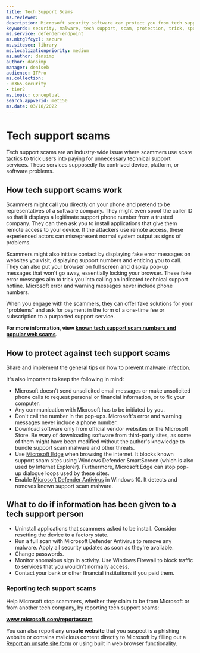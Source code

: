 ```yaml
---
title: Tech Support Scams
ms.reviewer: 
description: Microsoft security software can protect you from tech support scams that claims to scan for malware or viruses and then shows you fake detections and warnings.
keywords: security, malware, tech support, scam, protection, trick, spoof, fake, error messages, report, rogue security software, fake, antivirus, fake software, rogue, threats, fee, removal fee, upgrade, pay for removal, install full version, trial, lots of threats, scanner, scan, clean, computer, security, program, XP home security, fake microsoft, activate, activate scan, activate antivirus, warnings, pop-ups, security warnings, security pop-ups tech support scams, fake Microsoft error notification, fake virus alert, fake product expiration, fake Windows activation, scam web pages, scam phone numbers, telephone numbers, MMPC, WDSI, Microsoft Malware Protection Center, tech support scam numbers
ms.service: defender-endpoint
ms.mktglfcycl: secure
ms.sitesec: library
ms.localizationpriority: medium
ms.author: dansimp
author: dansimp
manager: deniseb
audience: ITPro
ms.collection: 
- m365-security
- tier2
ms.topic: conceptual
search.appverid: met150
ms.date: 03/18/2022
---
```


# Tech support scams

Tech support scams are an industry-wide issue where scammers use scare tactics to trick users into paying for unnecessary technical support services. These services supposedly fix contrived device, platform, or software problems.

## How tech support scams work

Scammers might call you directly on your phone and pretend to be representatives of a software company. They might even spoof the caller ID so that it displays a legitimate support phone number from a trusted company. They can then ask you to install applications that give them remote access to your device. If the attackers use remote access, these experienced actors can misrepresent normal system output as signs of problems.

Scammers might also initiate contact by displaying fake error messages on websites you visit, displaying support numbers and enticing you to call. They can also put your browser on full screen and display pop-up messages that won't go away, essentially locking your browser. These fake error messages aim to trick you into calling an indicated technical support hotline. Microsoft error and warning messages never include phone numbers.

When you engage with the scammers, they can offer fake solutions for your "problems" and ask for payment in the form of a one-time fee or subscription to a purported support service.

**For more information, view [known tech support scam numbers and popular web scams](https://support.microsoft.com/help/4013405/windows-protect-from-tech-support-scams).**

## How to protect against tech support scams

Share and implement the general tips on how to [prevent malware infection](prevent-malware-infection.md).

It's also important to keep the following in mind:

- Microsoft doesn't send unsolicited email messages or make unsolicited phone calls to request personal or financial information, or to fix your computer.
- Any communication with Microsoft has to be initiated by you.
- Don't call the number in the pop-ups. Microsoft's error and warning messages never include a phone number.
- Download software only from official vendor websites or the Microsoft Store. Be wary of downloading software from third-party sites, as some of them might have been modified without the author's knowledge to bundle support scam malware and other threats.
- Use [Microsoft Edge](https://www.microsoft.com/windows/microsoft-edge) when browsing the internet. It blocks known support scam sites using Windows Defender SmartScreen (which is also used by Internet Explorer). Furthermore, Microsoft Edge can stop pop-up dialogue loops used by these sites.
- Enable [Microsoft Defender Antivirus](/microsoft-365/security/defender-endpoint/microsoft-defender-antivirus-in-windows-10) in Windows 10. It detects and removes known support scam malware.

## What to do if information has been given to a tech support person

- Uninstall applications that scammers asked to be install. Consider resetting the device to a factory state. 
- Run a full scan with Microsoft Defender Antivirus to remove any malware. Apply all security updates as soon as they're available.
- Change passwords.
- Monitor anomalous sign in activity. Use Windows Firewall to block traffic to services that you wouldn't normally access.
- Contact your bank or other financial institutions if you paid them. 

### Reporting tech support scams

Help Microsoft stop scammers, whether they claim to be from Microsoft or from another tech company, by reporting tech support scams:

<b>www.microsoft.com/reportascam</b>

You can also report any **unsafe website** that you suspect is a phishing website or contains malicious content directly to Microsoft by filling out a [Report an unsafe site form](https://www.microsoft.com/wdsi/support/report-unsafe-site) or using built in web browser functionality.